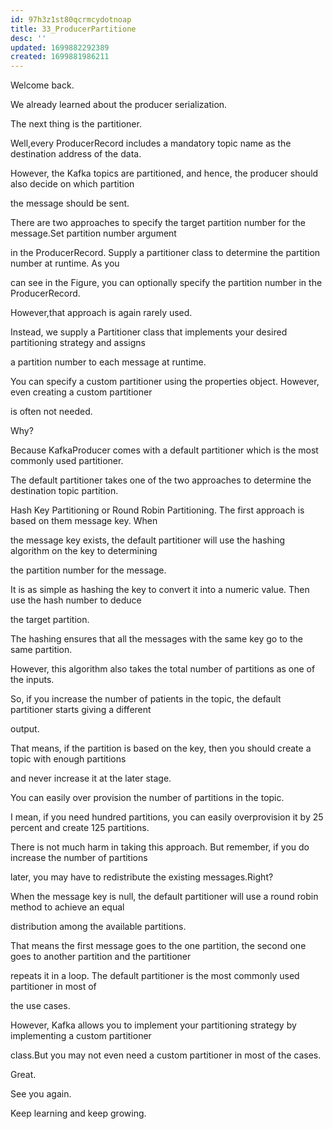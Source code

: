 ```yaml
---
id: 97h3z1st80qcrmcydotnoap
title: 33_ProducerPartitione
desc: ''
updated: 1699882292389
created: 1699881986211
---
```

Welcome back.

We already learned about the producer serialization.

The next thing is the partitioner.

Well,every ProducerRecord includes a mandatory topic name as the destination address of the data.

However, the Kafka topics are partitioned, and hence, the producer should also decide on which partition

the message should be sent.

There are two approaches to specify the target partition number for the message.Set partition number argument

in the ProducerRecord. Supply a partitioner class to determine the partition number at runtime. As you

can see in the Figure, you can optionally specify the partition number in the ProducerRecord.

However,that approach is again rarely used.

Instead, we supply a Partitioner class that implements your desired partitioning strategy and assigns

a partition number to each message at runtime.

You can specify a custom partitioner using the properties object. However, even creating a custom partitioner

is often not needed.

Why?

Because KafkaProducer comes with a default partitioner which is the most commonly used partitioner.

The default partitioner takes one of the two approaches to determine the destination topic partition.

Hash Key Partitioning or Round Robin Partitioning. The first approach is based on them message key. When

the message key exists, the default partitioner will use the hashing algorithm on the key to determining

the partition number for the message.

It is as simple as hashing the key to convert it into a numeric value. Then use the hash number to deduce

the target partition.

The hashing ensures that all the messages with the same key go to the same partition.

However, this algorithm also takes the total number of partitions as one of the inputs.

So, if you increase the number of patients in the topic, the default partitioner starts giving a different

output.

That means, if the partition is based on the key, then you should create a topic with enough partitions

and never increase it at the later stage.

You can easily over provision the number of partitions in the topic.

I mean, if you need hundred partitions, you can easily overprovision it by 25 percent and create 125 partitions.

There is not much harm in taking this approach. But remember, if you do increase the number of partitions

later, you may have to redistribute the existing messages.Right?

When the message key is null, the default partitioner will use a round robin method to achieve an equal

distribution among the available partitions.

That means the first message goes to the one partition, the second one goes to another partition and the partitioner

repeats it in a loop. The default partitioner is the most commonly used partitioner in most of

the use cases.

However, Kafka allows you to implement your partitioning strategy by implementing a custom partitioner

class.But you may not even need a custom partitioner in most of the cases.

Great.

See you again.

Keep learning and keep growing.

